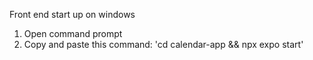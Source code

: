 Front end start up on windows
1. Open command prompt
2. Copy and paste this command: 'cd calendar-app && npx expo start'
